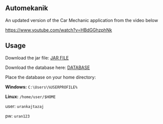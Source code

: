 ## Automekanik

An updated version of the Car Mechanic application from the video below

https://www.youtube.com/watch?v=HBdGGhzphNk

## Usage

Download the jar file:
[JAR FILE](https://github.com/urankajtazaj/Automekanik/releases/download/v1/Automekanik.jar)

Download the database here:
[DATABASE](https://drive.google.com/file/d/0B4XkfHEooPfOb3oxUFBrUUJfbEk/view?usp=sharing&resourcekey=0-Zsss-4G0QeOoumppQVwzFg)

Place the database on your home directory:

**Windows:** `C:\Users\%USERPROFILE%`

**Linux:** `/home/user/$HOME`


user: `urankajtazaj`

pw: `uran123`
